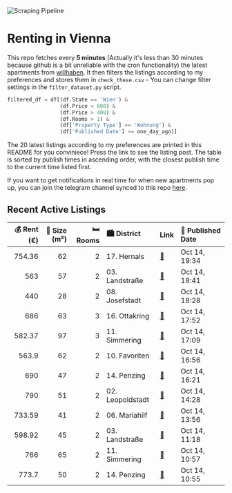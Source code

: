 ![Scraping Pipeline](https://github.com/AthomsG/renting-in-vienna/actions/workflows/run_pipeline.yml/badge.svg)


# Renting in Vienna

This repo fetches every **5 minutes** (Actually it's less than 30 minutes because github is a bit unreliable with the cron functionality) the latest apartments from [willhaben](https://www.willhaben.at/).
It then filters the listings according to my preferences and stores them in `check_these.csv` - You can change filter settings in the `filter_dataset.py` script.

```python
filtered_df = df[(df.State == 'Wien') & 
                 (df.Price < 800) &
                 (df.Price > 400) &
                 (df.Rooms > 1) &
                 (df['Property Type'] == 'Wohnung') &
                 (df['Published Date'] >= one_day_ago)]
```

The 20 latest listings according to my preferences are printed in this README for you conviniece! Press the link to see the listing post.
The table is sorted by publish times in ascending order, with the closest publish time to the current time listed first.

If you want to get notifications in real time for when new apartments pop up, you can join the telegram channel synced to this repo [here](https://t.me/+1HPAYOf5BSsyNTlk).

## Recent Active Listings

|   💰 Rent (€) |   📏 Size (m²) |   🛏️ Rooms | 🏙️ District      | Link                                                                                                                                                                                                          | 📅 Published Date   |
|-------------:|--------------:|-----------:|:-----------------|:--------------------------------------------------------------------------------------------------------------------------------------------------------------------------------------------------------------|:-------------------|
|       754.36 |            62 |          2 | 17. Hernals      | [🔗](https://www.willhaben.at/iad/immobilien/d/mietwohnungen/wien/wien-1170-hernals/miete-930--inkl.-heizung---2-zimmer-balkonwohnung-im-herzen-von-ottakring-ab-sofort---918933744/)                          | Oct 14, 19:34      |
|       563    |            57 |          2 | 03. Landstraße   | [🔗](https://www.willhaben.at/iad/immobilien/d/mietwohnungen/wien/wien-1030-landstra%C3%9Fe/2-zimmer-gemeindewohnung-%28direktvergabe%29-in-toplage---1030-wien-n%C3%A4he-rochusmarkt-&-stadtpark-1078040721/) | Oct 14, 18:41      |
|       440    |            28 |          2 | 08. Josefstadt   | [🔗](https://www.willhaben.at/iad/immobilien/d/mietwohnungen/wien/wien-1080-josefstadt/studentenwohnung-in-absoluter-bestlage-1517403719/)                                                                     | Oct 14, 18:28      |
|       686    |            63 |          3 | 16. Ottakring    | [🔗](https://www.willhaben.at/iad/immobilien/d/mietwohnungen/wien/wien-1160-ottakring/gemeindewohnung-wien-16.-bezirk-1060554669/)                                                                             | Oct 14, 17:52      |
|       582.37 |            97 |          3 | 11. Simmering    | [🔗](https://www.willhaben.at/iad/immobilien/d/mietwohnungen/wien/wien-1110-simmering/gemeinde-wohnung-1842325469/)                                                                                            | Oct 14, 17:09      |
|       563.9  |            62 |          2 | 10. Favoriten    | [🔗](https://www.willhaben.at/iad/immobilien/d/mietwohnungen/wien/wien-1100-favoriten/gemeindewohnung-n%C3%A4he-u1-oberlaa-vmd-bis-31.08.2025-1680925443/)                                                     | Oct 14, 16:56      |
|       690    |            47 |          2 | 14. Penzing      | [🔗](https://www.willhaben.at/iad/immobilien/d/mietwohnungen/wien/wien-1140-penzing/ger%C3%A4umige-2-zimmer-wohnung-in-sehr-guter-lage-in-%2A1140-wien%2A-1201230699/)                                         | Oct 14, 16:21      |
|       790    |            51 |          2 | 02. Leopoldstadt | [🔗](https://www.willhaben.at/iad/immobilien/d/mietwohnungen/wien/wien-1020-leopoldstadt/frisch-renovierte-zweizimmerwohnung-in-bestlage-1712280321/)                                                          | Oct 14, 14:28      |
|       733.59 |            41 |          2 | 06. Mariahilf    | [🔗](https://www.willhaben.at/iad/immobilien/d/mietwohnungen/wien/wien-1060-mariahilf/sonnige-2-zimmer-wohnung-in-top-lage%21-nahe-der-mariahilfer-stra%C3%9Fe%21-1005822985/)                                 | Oct 14, 13:56      |
|       598.92 |            45 |          2 | 03. Landstraße   | [🔗](https://www.willhaben.at/iad/immobilien/d/mietwohnungen/wien/wien-1030-landstra%C3%9Fe/preiswerte-und-gem%C3%BCtliche-2-zimmer-wohnung-2042750631/)                                                       | Oct 14, 11:18      |
|       766    |            65 |          2 | 11. Simmering    | [🔗](https://www.willhaben.at/iad/immobilien/d/mietwohnungen/wien/wien-1110-simmering/sozialbau-wohnung-geringergasse13-in-1110-wien-877641539/)                                                               | Oct 14, 10:57      |
|       773.7  |            50 |          2 | 14. Penzing      | [🔗](https://www.willhaben.at/iad/immobilien/d/mietwohnungen/wien/wien-1140-penzing/ruhige-sonnige-renovierte-2-zimmerwohnung---goldschlagstra%C3%9Fe-1646467448/)                                             | Oct 14, 10:55      |
